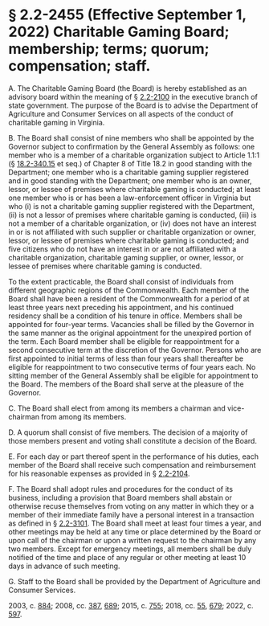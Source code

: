 # § 2.2-2455 (Effective September 1, 2022) Charitable Gaming Board; membership; terms; quorum; compensation; staff.

<p>A. The Charitable Gaming Board (the Board) is hereby established as an advisory board within the meaning of § <a href='/vacode/2.2-2100/'>2.2-2100</a> in the executive branch of state government. The purpose of the Board is to advise the Department of Agriculture and Consumer Services on all aspects of the conduct of charitable gaming in Virginia.</p><p>B. The Board shall consist of nine members who shall be appointed by the Governor subject to confirmation by the General Assembly as follows: one member who is a member of a charitable organization subject to Article 1.1:1 (§ <a href='/vacode/18.2-340.15/'>18.2-340.15</a> et seq.) of Chapter 8 of Title 18.2 in good standing with the Department; one member who is a charitable gaming supplier registered and in good standing with the Department; one member who is an owner, lessor, or lessee of premises where charitable gaming is conducted; at least one member who is or has been a law-enforcement officer in Virginia but who (i) is not a charitable gaming supplier registered with the Department, (ii) is not a lessor of premises where charitable gaming is conducted, (iii) is not a member of a charitable organization, or (iv) does not have an interest in or is not affiliated with such supplier or charitable organization or owner, lessor, or lessee of premises where charitable gaming is conducted; and five citizens who do not have an interest in or are not affiliated with a charitable organization, charitable gaming supplier, or owner, lessor, or lessee of premises where charitable gaming is conducted.</p><p>To the extent practicable, the Board shall consist of individuals from different geographic regions of the Commonwealth. Each member of the Board shall have been a resident of the Commonwealth for a period of at least three years next preceding his appointment, and his continued residency shall be a condition of his tenure in office. Members shall be appointed for four-year terms. Vacancies shall be filled by the Governor in the same manner as the original appointment for the unexpired portion of the term. Each Board member shall be eligible for reappointment for a second consecutive term at the discretion of the Governor. Persons who are first appointed to initial terms of less than four years shall thereafter be eligible for reappointment to two consecutive terms of four years each. No sitting member of the General Assembly shall be eligible for appointment to the Board. The members of the Board shall serve at the pleasure of the Governor.</p><p>C. The Board shall elect from among its members a chairman and vice-chairman from among its members.</p><p>D. A quorum shall consist of five members. The decision of a majority of those members present and voting shall constitute a decision of the Board.</p><p>E. For each day or part thereof spent in the performance of his duties, each member of the Board shall receive such compensation and reimbursement for his reasonable expenses as provided in § <a href='/vacode/2.2-2104/'>2.2-2104</a>.</p><p>F. The Board shall adopt rules and procedures for the conduct of its business, including a provision that Board members shall abstain or otherwise recuse themselves from voting on any matter in which they or a member of their immediate family have a personal interest in a transaction as defined in § <a href='/vacode/2.2-3101/'>2.2-3101</a>. The Board shall meet at least four times a year, and other meetings may be held at any time or place determined by the Board or upon call of the chairman or upon a written request to the chairman by any two members. Except for emergency meetings, all members shall be duly notified of the time and place of any regular or other meeting at least 10 days in advance of such meeting.</p><p>G. Staff to the Board shall be provided by the Department of Agriculture and Consumer Services.</p><p>2003, c. <a href='http://lis.virginia.gov/cgi-bin/legp604.exe?031+ful+CHAP0884'>884</a>; 2008, cc. <a href='http://lis.virginia.gov/cgi-bin/legp604.exe?081+ful+CHAP0387'>387</a>, <a href='http://lis.virginia.gov/cgi-bin/legp604.exe?081+ful+CHAP0689'>689</a>; 2015, c. <a href='http://lis.virginia.gov/cgi-bin/legp604.exe?151+ful+CHAP0755'>755</a>; 2018, cc. <a href='http://lis.virginia.gov/cgi-bin/legp604.exe?181+ful+CHAP0055'>55</a>, <a href='http://lis.virginia.gov/cgi-bin/legp604.exe?181+ful+CHAP0679'>679</a>; 2022, c. <a href='http://lis.virginia.gov/cgi-bin/legp604.exe?221+ful+CHAP0597'>597</a>.</p>